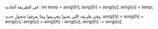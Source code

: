 في الطريقة العادية : 
int temp = aorgi[h];
aorgi[h] = aorgi[u];
aorgi[u] = temp;

وفي طريقة اللي بحبوا يتحربقوا وما يعرفوا متحول جديد: 
aorgi[h] = aorgi[h] + aorgi[u];
aorgi[u] = aorgi[h] - aorgi[u];
aorgi[h] -= aorgi[u];